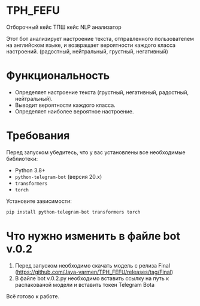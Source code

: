 # TPH_FEFU
Отборочный кейс ТПШ 
кейс NLP анализатор

Этот бот анализирует настроение текста, отправленного пользователем на английском языке, и возвращает вероятности каждого класса настроений. (радостный, нейтральный, грустный, негативный)

# Функциональность
- Определяет настроение текста (грустный, негативный, радостный, нейтральный).
- Выводит вероятности каждого класса.
- Определяет наиболее вероятное настроение.

# Требования
Перед запуском убедитесь, что у вас установлены все необходимые библиотеки:

- Python 3.8+
- `python-telegram-bot` (версия 20.x)
- `transformers`
- `torch`

Установите зависимости:
```bash
pip install python-telegram-bot transformers torch
```

# Что нужно изменить в файле bot v.0.2
1. Перед запуском необходимо скачать модель с релиза Final (https://github.com/Jaya-varmen/TPH_FEFU/releases/tag/Final)
2. В файле bot v.0.2.py необходимо вставить ссылку на путь к распакованой модели и вставить токен Telegram Bota

Всё готово к работе.


